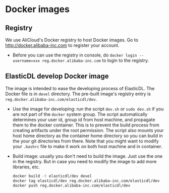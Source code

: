 # Docker images

## Registry

We use AliCloud's Docker registry to host Docker images. Go to http://docker.alibaba-inc.com to register your account.

- Before you can use the registry in console, do `docker login --username=xxx reg.docker.alibaba-inc.com` to login to the registry.

## ElasticDL develop Docker image

The image is intended to ease the developing process of ElasticDL. The Docker file is in `devel` directory. The pre-built image's registry entry is `reg.docker.alibaba-inc.com/elasticdl/dev`.

- Use the image for developing: run the script `dev.sh` or `sudo dev.sh` if you are not part of the `docker` system group. The script automatically determines your user id, group id from host machine, and propagate them to the docker container. This is to prevent the build process from creating artifacts under the root permission. The script also mounts your host home directory as the container home directory so you can build in the your git directories from there. Note that you might want to modify your `.bashrc` file to make it work on both host machine and in container.

- Build image: usually you don't need to build the image. Just use the one in the registry. But in case you need to modify the image to add more libraries, etc.
   ```bash
   docker build -t elasticdl/dev devel
   docker tag elasticdl/dev reg.docker.alibaba-inc.com/elasticdl/dev
   docker push reg.docker.alibaba-inc.com/elasticdl/dev
   ```
